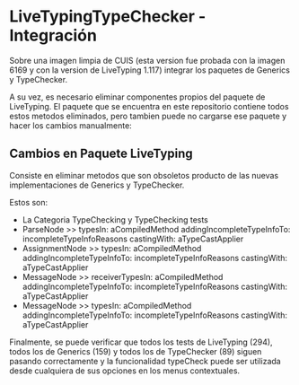 # LiveTypingTypeChecker - Integración
Sobre una imagen limpia de CUIS (esta version fue probada con la imagen 6169 y con la version de LiveTyping 1.117) integrar los paquetes de Generics y TypeChecker.

A su vez, es necesario eliminar componentes propios del paquete de LiveTyping. El paquete que se encuentra en este repositorio contiene todos estos metodos eliminados, pero tambien puede no cargarse ese paquete y hacer los cambios manualmente:

## Cambios en Paquete LiveTyping
Consiste en eliminar metodos que son obsoletos producto de las nuevas implementaciones de Generics y TypeChecker.

Estos son:
- La Categoria TypeChecking y TypeChecking tests
- ParseNode >> typesIn: aCompiledMethod addingIncompleteTypeInfoTo: incompleteTypeInfoReasons castingWith: aTypeCastApplier 
- AssignmentNode >> typesIn: aCompiledMethod addingIncompleteTypeInfoTo: incompleteTypeInfoReasons castingWith: aTypeCastApplier 
- MessageNode >> receiverTypesIn: aCompiledMethod addingIncompleteTypeInfoTo: incompleteTypeInfoReasons castingWith: aTypeCastApplier 
- MessageNode >> typesIn: aCompiledMethod addingIncompleteTypeInfoTo: incompleteTypeInfoReasons castingWith: aTypeCastApplier 


Finalmente, se puede verificar que todos los tests de LiveTyping (294), todos los de Generics (159) y todos los de TypeChecker (89) siguen pasando correctamente y la funcionalidad typeCheck puede ser utilizada desde cualquiera de sus opciones en los menus contextuales.
